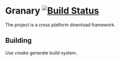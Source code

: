 # Granary [![Build Status](https://travis-ci.com/zerdzhong/Granary.svg?branch=master)](https://travis-ci.com/zerdzhong/Granary)

The project is a cross platform download framework.

## Building
Use cmake generate build system.



